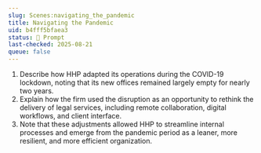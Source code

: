 ```yaml
---
slug: Scenes:navigating_the_pandemic
title: Navigating the Pandemic
uid: b4fff5bfaea3
status: 💬 Prompt
last-checked: 2025-08-21
queue: false
---
```

1. Describe how HHP adapted its operations during the COVID-19 lockdown, noting that its new offices remained largely empty for nearly two years.
2. Explain how the firm used the disruption as an opportunity to rethink the delivery of legal services, including remote collaboration, digital workflows, and client interface.
3. Note that these adjustments allowed HHP to streamline internal processes and emerge from the pandemic period as a leaner, more resilient, and more efficient organization.
